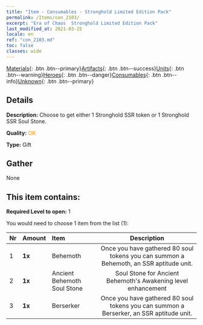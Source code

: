 ```yaml
---
title: "Item - Consumables - Stronghold Limited Edition Pack"
permalink: /Items/con_2103/
excerpt: "Era of Chaos  Stronghold Limited Edition Pack"
last_modified_at: 2021-03-25
locale: en
ref: "con_2103.md"
toc: false
classes: wide
---
```

 [Materials](/Items/){: .btn .btn--primary}[Artifacts](/Items/Artifacts/){: .btn .btn--success}[Units](/Items/Units/){: .btn .btn--warning}[Heroes](/Items/Heroes/){: .btn .btn--danger}[Consumables](/Items/Consumables/){: .btn .btn--info}[Unknown](/Items/Unknown/){: .btn .btn--primary}

## Details
 **Description:** Choose to get either 1 Stronghold SSR token or 1 Stronghold SSR Soul Stone.

 **Quality:** <span style="color: #FF8C00">OK</span>

 **Type:** Gift

## Gather

  None

## This item contains:

 **Required Level to open:** 1

 You would need to choose 1 item from the list (1):

  | Nr | Amount |     Item    | Description |
  |:---|:-------|:------------|:-----------:|
  | 1 |  **1x** | Behemoth | Once you have gathered 80 soul tokens you can summon a Behemoth, an SSR aptitude unit.  | 
  | 2 |  **1x** | Ancient Behemoth Soul Stone | Soul Stone for Ancient Behemoth's Awakening level enhancement  | 
  | 3 |  **1x** | Berserker | Once you have gathered 80 soul tokens you can summon a Berserker, an SSR aptitude unit.  | 
